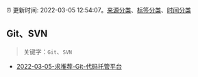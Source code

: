 :alarm_clock: 更新时间: 2022-03-05 12:54:07。[来源分类](../README.md)、[标签分类](../TAGS.md)、[时间分类](../TIMELINE.md)

## Git、SVN


> 关键字：`Git`、`SVN`



- [2022-03-05-求推荐-Git-代码托管平台](https://www.v2ex.com/t/838209) 